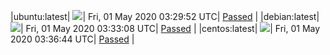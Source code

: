 |ubuntu:latest| ![](https://acmesh-official.github.io/acmetest/status/ubuntu-latest.svg?1588303792)| Fri, 01 May 2020 03:29:52 UTC| [Passed](https://github.com/acmesh-official/acmetest/blob/master/logs/ubuntu-latest.out) |
|debian:latest| ![](https://acmesh-official.github.io/acmetest/status/debian-latest.svg?1588303988)| Fri, 01 May 2020 03:33:08 UTC| [Passed](https://github.com/acmesh-official/acmetest/blob/master/logs/debian-latest.out) |
|centos:latest| ![](https://acmesh-official.github.io/acmetest/status/centos-latest.svg?1588304204)| Fri, 01 May 2020 03:36:44 UTC| [Passed](https://github.com/acmesh-official/acmetest/blob/master/logs/centos-latest.out) |
